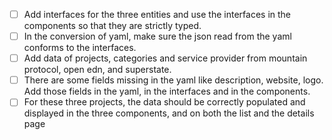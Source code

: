 - [ ] Add interfaces for the three entities and use the interfaces in the components so that they are strictly typed.
- [ ] In the conversion of yaml, make sure the json read from the yaml conforms to the interfaces.
- [ ] Add data of projects, categories and service provider from mountain protocol, open edn, and superstate.
- [ ] There are some fields missing in the yaml like description, website, logo. Add those fields in the yaml, in the interfaces and in the components.
- [ ] For these three projects, the data should be correctly populated and displayed in the three components, and on both the list and the details page
